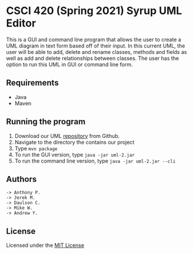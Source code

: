 # CSCI 420 (Spring 2021) Syrup UML Editor

This is a GUI and command line program that allows the user to create a UML diagram in text form based off of their input. In this current UML, the user will be able to add, delete and rename classes, methods and fields as well as add and delete relationships between classes. The user has the option to run this UML in GUI or command line form.

## Requirements

* Java
* Maven

## Running the program

1. Download our UML [repository](https://github.com/mucsci-students/2021sp-420-Syrup/tree/develop) from Github.
2. Navigate to the directory the contains our project
3. Type `mvn package`
4. To run the GUI version, type `java -jar uml-2.jar`
5. To run the command line version, type `java -jar uml-2.jar --cli`

## Authors
```
-> Anthony P.
-> Jerek M.
-> Daulson C.
-> Mike W.
-> Andrew Y.
```
## License

Licensed under the [MIT License](https://github.com/mucsci-students/2021sp-420-Syrup/blob/README-file/LICENSE)
